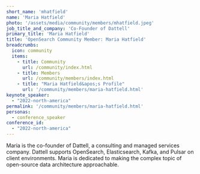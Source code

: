 ```yaml
---
short_name: 'mhatfield'
name: 'Maria Hatfield'
photo: '/assets/media/community/members/mhatfield.jpeg'
job_title_and_company: 'Co-Founder of Dattell'
primary_title: 'Maria Hatfield'
title: 'OpenSearch Community Member: Maria Hatfield'
breadcrumbs:
  icon: community
  items:
    - title: Community
      url: /community/index.html
    - title: Members
      url: /community/members/index.html
    - title: "Maria Hatfield&apos;s Profile"
      url: '/community/members/maria-hatfield.html'
keynote_speaker:
  - "2022-north-america"
permalink: '/community/members/maria-hatfield.html'
personas:
  - conference_speaker
conference_id:
  - "2022-north-america"
---
```

Maria is the co-founder of Dattell, a consulting and managed services company. Dattell supports OpenSearch, Elasticsearch, Kafka, and Pulsar on client environments.  Maria is dedicated to making the complex topic of open-source data architecture approachable.
